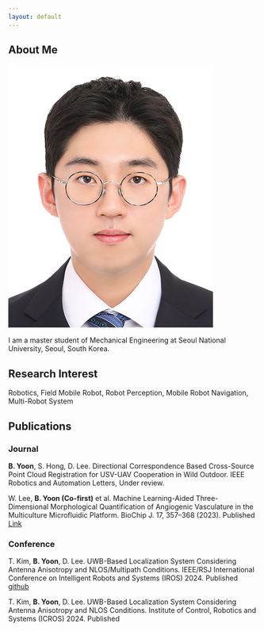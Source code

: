 ```yaml
---
layout: default
---
```


## About Me

<img class="profile-picture" src="profile.jpg">

I am a master student of Mechanical Engineering at Seoul National University, Seoul, South Korea.

## Research Interest

Robotics, Field Mobile Robot, Robot Perception, Mobile Robot Navigation, Multi-Robot System

## Publications
### Journal
**B. Yoon**, S. Hong, D. Lee. Directional Correspondence Based Cross-Source Point Cloud Registration for
USV-UAV Cooperation in Wild Outdoor. IEEE Robotics and Automation Letters, Under review.

W. Lee, **B. Yoon (Co-first)** et al. Machine Learning-Aided Three-Dimensional Morphological Quantification of Angiogenic Vasculature in the Multiculture Microfluidic Platform. BioChip J. 17, 357–368 (2023). Published [Link](https://link.springer.com/article/10.1007/s13206-023-00114-2)

### Conference
T. Kim, **B. Yoon**, D. Lee. UWB-Based Localization System Considering Antenna Anisotropy and NLOS/Multipath
Conditions. IEEE/RSJ International Conference on Intelligent Robots and Systems (IROS) 2024. Published
[github](https://github.com/INRoL/inrol_uwb_localization)

T. Kim, **B. Yoon**, D. Lee. UWB-Based Localization System Considering Antenna Anisotropy and NLOS Conditions. Institute of Control, Robotics and Systems (ICROS) 2024. Published


